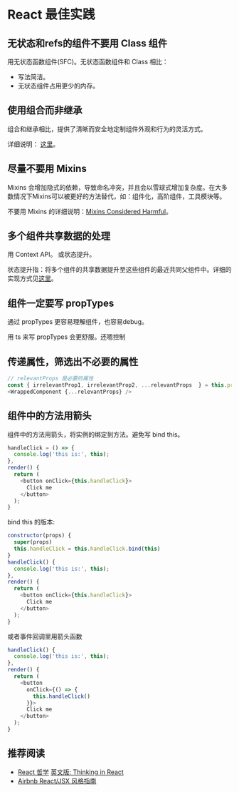 # React 最佳实践
## 无状态和refs的组件不要用 Class 组件
用无状态函数组件(SFC)。无状态函数组件和 Class 相比：
* 写法简洁。
* 无状态组件占用更少的内存。

## 使用组合而非继承
组合和继承相比，提供了清晰而安全地定制组件外观和行为的灵活方式。

详细说明： [这里](https://zh-hans.reactjs.org/docs/composition-vs-inheritance.html)。

## 尽量不要用 Mixins
Mixins 会增加隐式的依赖，导致命名冲突，并且会以雪球式增加复杂度。在大多数情况下Mixins可以被更好的方法替代，如：组件化，高阶组件，工具模块等。

不要用 Mixins 的详细说明：[Mixins Considered Harmful](https://reactjs.org/blog/2016/07/13/mixins-considered-harmful.html)。

## 多个组件共享数据的处理
用 Context API。 或状态提升。

状态提升指：将多个组件的共享数据提升至这些组件的最近共同父组件中。详细的实现方式见[这里](https://zh-hans.reactjs.org/docs/lifting-state-up.html)。

## 组件一定要写 propTypes
通过 propTypes 更容易理解组件，也容易debug。

用 ts 来写 propTypes 会更舒服。还嗯控制

## 传递属性，筛选出不必要的属性
```js
// relevantProps 是必要的属性
const { irrelevantProp1, irrelevantProp2, ...relevantProps  } = this.props;
<WrappedComponent {...relevantProps} />
```

## 组件中的方法用箭头
组件中的方法用箭头，将实例的绑定到方法。避免写 bind this。

```js
handleClick = () => {
  console.log('this is:', this);
},
render() {
  return (
    <button onClick={this.handleClick}>
      Click me
    </button>
  );
}
```

bind this 的版本:
```js
constructor(props) {
  super(props)
  this.handleClick = this.handleClick.bind(this)
}
handleClick() {
  console.log('this is:', this);
},
render() {
  return (
    <button onClick={this.handleClick}>
      Click me
    </button>
  );
}
```

或者事件回调里用箭头函数
```js
handleClick() {
  console.log('this is:', this);
},
render() {
  return (
    <button 
      onClick={() => {
        this.handleClick()
      }}>
      Click me
    </button>
  );
}
```


## 推荐阅读
* [React 哲学](https://zh-hans.reactjs.org/docs/thinking-in-react.html) [英文版: Thinking in React](https://reactjs.org/docs/thinking-in-react.html)
* [Airbnb React/JSX 风格指南](https://github.com/jhcccc/javascript/tree/master/react)